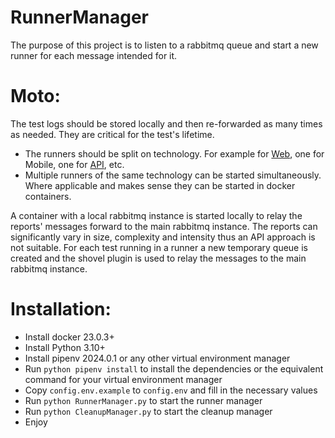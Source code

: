 # RunnerManager
The purpose of this project is to listen to a rabbitmq queue and start a new runner for each message intended for it.

# Moto:
The test logs should be stored locally and then re-forwarded as many times as needed. They are critical for the test's lifetime.

- The runners should be split on technology. For example for [Web](https://github.com/qality-tech/WebRunner), one for Mobile, one for [API](https://github.com/qality-tech/WebRunner), etc.
- Multiple runners of the same technology can be started simultaneously. Where applicable and makes sense they can be started in docker containers.

A container with a local rabbitmq instance is started locally to relay the reports' messages forward to the main rabbitmq instance.
The reports can significantly vary in size, complexity and intensity thus an API approach is not suitable.
For each test running in a runner a new temporary queue is created and the shovel plugin is used to relay the messages to the main rabbitmq instance.

# Installation:
- Install docker 23.0.3+
- Install Python 3.10+
- Install pipenv 2024.0.1 or any other virtual environment manager
- Run `python pipenv install` to install the dependencies or the equivalent command for your virtual environment manager
- Copy `config.env.example` to `config.env` and fill in the necessary values
- Run `python RunnerManager.py` to start the runner manager
- Run `python CleanupManager.py` to start the cleanup manager
- Enjoy
